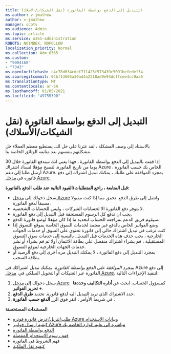 ```yaml
---
title: التبديل إلى الدفع بواسطة الفاتورة (نقل الشيكات/الأسلاك)
ms.author: v-jmathew
author: v-jmathew
manager: scotv
ms.audience: Admin
ms.topic: article
ms.service: o365-administration
ROBOTS: NOINDEX, NOFOLLOW
localization_priority: Normal
ms.collection: Adm_O365
ms.custom:
- "9004168"
- "7343"
ms.openlocfilehash: c4c78d634cdef711423f573439c5091befedef34
ms.sourcegitcommit: 04bf13605a30ad4a2218ad9e94dcffcee4cc9aa6
ms.translationtype: MT
ms.contentlocale: ar-SA
ms.lasthandoff: 01/05/2021
ms.locfileid: "49755390"
---
```

# <a name="switch-to-pay-by-invoice-chequewire-transfer"></a>التبديل إلى الدفع بواسطة الفاتورة (نقل الشيكات/الأسلاك)

بالاستناد إلى وصف المشكلة ، لقد عثرنا علي حل لك. يستطيع معظم العملاء حل مشكلتهم بنفسهم بعد متابعه الوثائق الخاصة بنا.

إذا قمت بالتبديل إلى الدفع بواسطة الفاتورة ، فهذا يعني انك ستدفع الفاتورة خلال 30 يوما من تاريخ الفاتورة. لتصبح مؤهلا لسداد اشتراك Azure الخاص بك حسب الفاتورة ، أرسل طلبا إلى دعم Azure. بمجرد الموافقة علي طلبك ، يمكنك تبديل اشتراك إلى دفع فاتورة في [مدخل Azure](https://portal.azure.com/).

**قبل المتابعة ، راجع المتطلبات/القيود التالية عند طلب الدفع بالفاتورة:**

- سجل دخولك إلى [مدخل Azure](https://portal.azure.com/) وانتقل إلى طرق الدفع. تحقق مما إذا كنت مقبولا مسبقا لدفع الفاتورة.
- لا يتوفر دفع الفاتورة الا لحسابات الشركات ، وليس للحسابات الشخصية.
- يجب ان تدفع كل الرسوم المستحقة قبل التبديل إلى دفع الفاتورة.
- سيقوم فريق الدعم بمراجعه الحساب لتحديد ما إذا كان مؤهلا لوضع فاتورة الدفع.
- وضع الفواتير الخاص بالدفع غير معتمد لخدمات السوق الخاصة بموقع التسوق إذا كنت ترغب في تبديل اشتراك حالي إلى فاتورة تحتوي علي السوق أو خدمات الجهات الخارجية ، يجب حذف هذه الخدمات قبل التبديل. بالنسبة إلى خدمات سوق التسوق المستقبلية ، قم بشراء اشتراك منفصل علي بطاقة الائتمان أولا ثم قم بشراء أو نشر خدمات الجهات الخارجية لموقع التسوق.
- بمجرد التبديل إلى دفع الفاتورة ، لا يمكنك التبديل مره أخرى إلى دفع الرصيد أو بطاقة السحب.

*بمجرد الموافقة علي الدفع بواسطة الفاتورة*، يمكنك تبديل اشتراكك في Azure إلى دفع الفاتورة عبر الشيكات أو التحويل السلكي في  [مدخل Azure](https://portal.azure.com/).
لتنفيذ الإجراءات التالية:

1. سجل دخولك إلى [مدخل Azure](https://portal.azure.com/)   كمسؤول الحساب. ابحث عن **أداره التكاليف وحددها + تحرير الفواتير**.
2. حدد الاشتراك الذي تريد التبديل اليه لدفع فاتورة. تحديد **طرق الدفع**.
3. في شريط الأوامر ، انقر فوق الزر **الدفع حسب الفاتورة** .

**المستندات المستحسنة**

- [طلب/تنزيل/عرض فاتورة فوتره Azure وبيانات الاستخدام](https://docs.microsoft.com/azure/billing/billing-download-azure-invoice-daily-usage-date)
- [كيفيه إرسال فواتير Azure مباشره إلى علبه الوارد الخاصة بك](https://docs.microsoft.com/azure/billing/billing-download-azure-invoice-daily-usage-date)
- [الدفع بواسطة الفاتورة](https://docs.microsoft.com/azure/billing/billing-how-to-pay-by-invoice)
- [فهم رسوم الاستخدام المفصلة](https://docs.microsoft.com/azure/billing/billing-understand-your-bill)
- [فهم الشروط في الفاتورة](https://docs.microsoft.com/azure/billing/billing-understand-your-invoice)
- [كيفيه نقل الملكية](https://docs.microsoft.com/azure/billing/billing-subscription-transfer)
